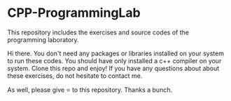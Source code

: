 # CPP-ProgrammingLab
This repository includes the exercises and source codes of the programming laboratory.

Hi there. 
You don't need any packages or libraries installed on your system to run these codes. You should have only installed a c++ compiler on your system.
Clone this repo and enjoy!
If you have any questions about about these exercises, do not hesitate to contact me.

As well, please give ⭐ to this repository. Thanks a bunch.
